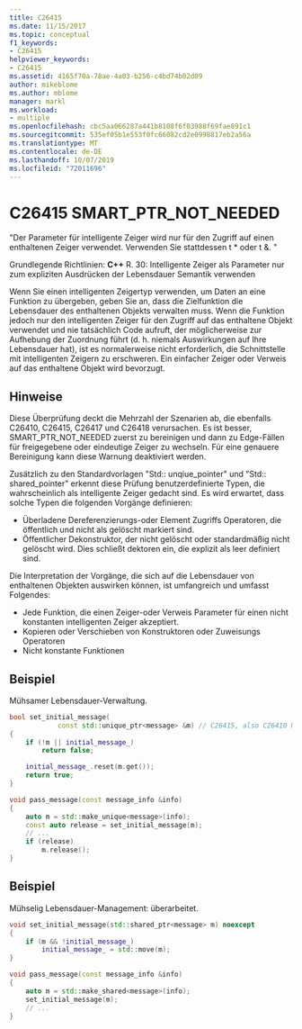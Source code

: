 ```yaml
---
title: C26415
ms.date: 11/15/2017
ms.topic: conceptual
f1_keywords:
- C26415
helpviewer_keywords:
- C26415
ms.assetid: 4165f70a-78ae-4a03-b256-c4bd74b02d09
author: mikeblome
ms.author: mblome
manager: markl
ms.workload:
- multiple
ms.openlocfilehash: cbc5aa066287a441b8108f6f03988f69fae891c1
ms.sourcegitcommit: 535ef05b1e553f0fc66082cd2e0998817eb2a56a
ms.translationtype: MT
ms.contentlocale: de-DE
ms.lasthandoff: 10/07/2019
ms.locfileid: "72011696"
---
```

# <a name="c26415-smart_ptr_not_needed"></a>C26415 SMART_PTR_NOT_NEEDED

"Der Parameter für intelligente Zeiger wird nur für den Zugriff auf einen enthaltenen Zeiger verwendet. Verwenden Sie stattdessen t * oder t &. "

Grundlegende Richtlinien: **C++** R. 30: Intelligente Zeiger als Parameter nur zum expliziten Ausdrücken der Lebensdauer Semantik verwenden

Wenn Sie einen intelligenten Zeigertyp verwenden, um Daten an eine Funktion zu übergeben, geben Sie an, dass die Zielfunktion die Lebensdauer des enthaltenen Objekts verwalten muss. Wenn die Funktion jedoch nur den intelligenten Zeiger für den Zugriff auf das enthaltene Objekt verwendet und nie tatsächlich Code aufruft, der möglicherweise zur Aufhebung der Zuordnung führt (d. h. niemals Auswirkungen auf Ihre Lebensdauer hat), ist es normalerweise nicht erforderlich, die Schnittstelle mit intelligenten Zeigern zu erschweren. Ein einfacher Zeiger oder Verweis auf das enthaltene Objekt wird bevorzugt.

## <a name="remarks"></a>Hinweise

Diese Überprüfung deckt die Mehrzahl der Szenarien ab, die ebenfalls C26410, C26415, C26417 und C26418 verursachen. Es ist besser, SMART_PTR_NOT_NEEDED zuerst zu bereinigen und dann zu Edge-Fällen für freigegebene oder eindeutige Zeiger zu wechseln. Für eine genauere Bereinigung kann diese Warnung deaktiviert werden.

Zusätzlich zu den Standardvorlagen "Std:: unqiue_pointer" und "Std:: shared_pointer" erkennt diese Prüfung benutzerdefinierte Typen, die wahrscheinlich als intelligente Zeiger gedacht sind. Es wird erwartet, dass solche Typen die folgenden Vorgänge definieren:

- Überladene Dereferenzierungs-oder Element Zugriffs Operatoren, die öffentlich und nicht als gelöscht markiert sind.
- Öffentlicher Dekonstruktor, der nicht gelöscht oder standardmäßig nicht gelöscht wird. Dies schließt dektoren ein, die explizit als leer definiert sind.

Die Interpretation der Vorgänge, die sich auf die Lebensdauer von enthaltenen Objekten auswirken können, ist umfangreich und umfasst Folgendes:

- Jede Funktion, die einen Zeiger-oder Verweis Parameter für einen nicht konstanten intelligenten Zeiger akzeptiert.
- Kopieren oder Verschieben von Konstruktoren oder Zuweisungs Operatoren
- Nicht konstante Funktionen

## <a name="example"></a>Beispiel

Mühsamer Lebensdauer-Verwaltung.

```cpp
bool set_initial_message(
            const std::unique_ptr<message> &m) // C26415, also C26410 NO_REF_TO_CONST_UNIQUE_PTR
{
    if (!m || initial_message_)
        return false;

    initial_message_.reset(m.get());
    return true;
}

void pass_message(const message_info &info)
{
    auto m = std::make_unique<message>(info);
    const auto release = set_initial_message(m);
    // ...
    if (release)
        m.release();
}
```

## <a name="example"></a>Beispiel

Mühselig Lebensdauer-Management: überarbeitet.

```cpp
void set_initial_message(std::shared_ptr<message> m) noexcept
{
    if (m && !initial_message_)
        initial_message_ = std::move(m);
}

void pass_message(const message_info &info)
{
    auto m = std::make_shared<message>(info);
    set_initial_message(m);
    // ...
}
```